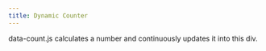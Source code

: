 ```yaml
---
title: Dynamic Counter
---
```


data-count.js calculates a number and continuously updates it into this div.